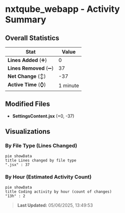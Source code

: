 # nxtqube_webapp - Activity Summary 

## Overall Statistics

| Stat                   | Value                                                             |
| ---------------------- | ----------------------------------------------------------------- |
| **Lines Added** (➕)   | 0                                          |
| **Lines Removed** (➖) | 37                                        |
| **Net Change** (↕)    | -37                |
| **Active Time** (⌚)   | 1 minute |


## Modified Files
- **SettingsContent.jsx** (+0, -37)

## Visualizations

### By File Type (Lines Changed)

```mermaid
pie showData
title Lines changed by file type
".jsx" : 37
```

### By Hour (Estimated Activity Count)

```mermaid
pie showData
title Coding activity by hour (count of changes)
"13h" : 2
```


> **Last Updated:** 05/06/2025, 13:49:53